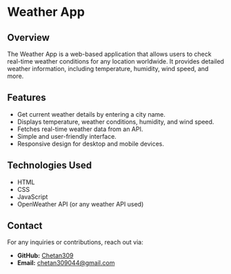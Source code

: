  # Weather App

## Overview
The Weather App is a web-based application that allows users to check real-time weather conditions for any location worldwide. It provides detailed weather information, including temperature, humidity, wind speed, and more.

## Features
- Get current weather details by entering a city name.
- Displays temperature, weather conditions, humidity, and wind speed.
- Fetches real-time weather data from an API.
- Simple and user-friendly interface.
- Responsive design for desktop and mobile devices.

## Technologies Used
- HTML
- CSS
- JavaScript
- OpenWeather API (or any weather API used)

## Contact

For any inquiries or contributions, reach out via:

- **GitHub:** [Chetan309](https://github.com/Chetan309)
- **Email:** [chetan309044@gmail.com](mailto:chetan309044@gmail.com)
